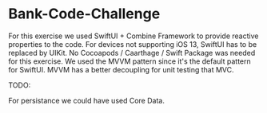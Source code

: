 # Bank-Code-Challenge

For this exercise we used SwiftUI + Combine Framework to provide reactive properties to the code.
For devices not supporting iOS 13, SwiftUI has to be replaced by UIKit.
No Cocoapods / Caarthage / Swift Package was needed for this exercise.
We used the MVVM pattern since it's the default pattern for SwiftUI. MVVM has a better decoupling for unit testing that MVC. 

TODO:

For persistance we could have used Core Data.




